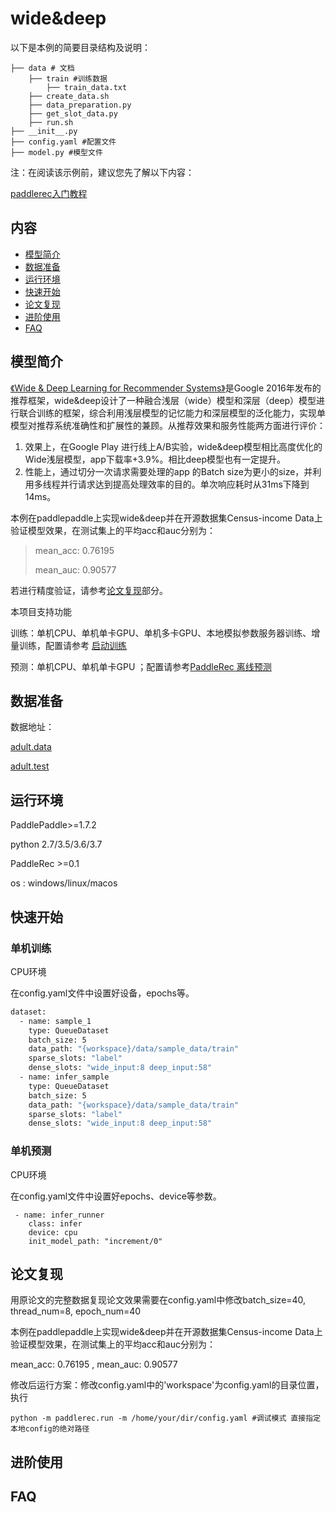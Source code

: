 # wide&deep

以下是本例的简要目录结构及说明： 

```
├── data # 文档
	├── train #训练数据
		├── train_data.txt
	├── create_data.sh
	├── data_preparation.py
	├── get_slot_data.py
	├── run.sh
├── __init__.py 
├── config.yaml #配置文件
├── model.py #模型文件
```

注：在阅读该示例前，建议您先了解以下内容：

[paddlerec入门教程](https://github.com/PaddlePaddle/PaddleRec/blob/master/README.md)

## 内容

- [模型简介](https://github.com/PaddlePaddle/PaddleRec/tree/master/models/rank/wide_deep#模型简介)
- [数据准备](https://github.com/PaddlePaddle/PaddleRec/tree/master/models/rank/wide_deep#数据准备)
- [运行环境](https://github.com/PaddlePaddle/PaddleRec/tree/master/models/rank/wide_deep#运行环境)
- [快速开始](https://github.com/PaddlePaddle/PaddleRec/tree/master/models/rank/wide_deep#快速开始)
- [论文复现](https://github.com/PaddlePaddle/PaddleRec/tree/master/models/rank/wide_deep#论文复现)
- [进阶使用](https://github.com/PaddlePaddle/PaddleRec/tree/master/models/rank/wide_deep#进阶使用)
- [FAQ](https://github.com/PaddlePaddle/PaddleRec/tree/master/models/rank/wide_deep#FAQ)

## 模型简介

[《Wide & Deep Learning for Recommender Systems》]( https://arxiv.org/pdf/1606.07792.pdf)是Google 2016年发布的推荐框架，wide&deep设计了一种融合浅层（wide）模型和深层（deep）模型进行联合训练的框架，综合利用浅层模型的记忆能力和深层模型的泛化能力，实现单模型对推荐系统准确性和扩展性的兼顾。从推荐效果和服务性能两方面进行评价：

1. 效果上，在Google Play 进行线上A/B实验，wide&deep模型相比高度优化的Wide浅层模型，app下载率+3.9%。相比deep模型也有一定提升。
2. 性能上，通过切分一次请求需要处理的app 的Batch size为更小的size，并利用多线程并行请求达到提高处理效率的目的。单次响应耗时从31ms下降到14ms。

本例在paddlepaddle上实现wide&deep并在开源数据集Census-income Data上验证模型效果，在测试集上的平均acc和auc分别为：

> mean_acc: 0.76195
>
> mean_auc: 0.90577

若进行精度验证，请参考[论文复现](https://github.com/PaddlePaddle/PaddleRec/tree/master/models/rank/wide_deep#论文复现)部分。

本项目支持功能

训练：单机CPU、单机单卡GPU、单机多卡GPU、本地模拟参数服务器训练、增量训练，配置请参考 [启动训练](https://github.com/PaddlePaddle/PaddleRec/blob/master/doc/train.md)

预测：单机CPU、单机单卡GPU ；配置请参考[PaddleRec 离线预测](https://github.com/PaddlePaddle/PaddleRec/blob/master/doc/predict.md)

## 数据准备

数据地址： 

[adult.data](https://archive.ics.uci.edu/ml/machine-learning-databases/adult/adult.data)

[adult.test](https://archive.ics.uci.edu/ml/machine-learning-databases/adult/adult.test)

## 运行环境

PaddlePaddle>=1.7.2

python 2.7/3.5/3.6/3.7

PaddleRec >=0.1

os : windows/linux/macos

## 快速开始

### 单机训练

CPU环境

在config.yaml文件中设置好设备，epochs等。

```sh
dataset:
  - name: sample_1
    type: QueueDataset
    batch_size: 5
    data_path: "{workspace}/data/sample_data/train"
    sparse_slots: "label"
    dense_slots: "wide_input:8 deep_input:58"
  - name: infer_sample
    type: QueueDataset
    batch_size: 5
    data_path: "{workspace}/data/sample_data/train"
    sparse_slots: "label"
    dense_slots: "wide_input:8 deep_input:58"              
```

### 单机预测

CPU环境

在config.yaml文件中设置好epochs、device等参数。

```
 - name: infer_runner
    class: infer
    device: cpu
    init_model_path: "increment/0"
```


## 论文复现


用原论文的完整数据复现论文效果需要在config.yaml中修改batch_size=40, thread_num=8, epoch_num=40

本例在paddlepaddle上实现wide&deep并在开源数据集Census-income Data上验证模型效果，在测试集上的平均acc和auc分别为：

mean_acc: 0.76195 , mean_auc: 0.90577


修改后运行方案：修改config.yaml中的'workspace'为config.yaml的目录位置，执行

```
python -m paddlerec.run -m /home/your/dir/config.yaml #调试模式 直接指定本地config的绝对路径
```

## 进阶使用

## FAQ
